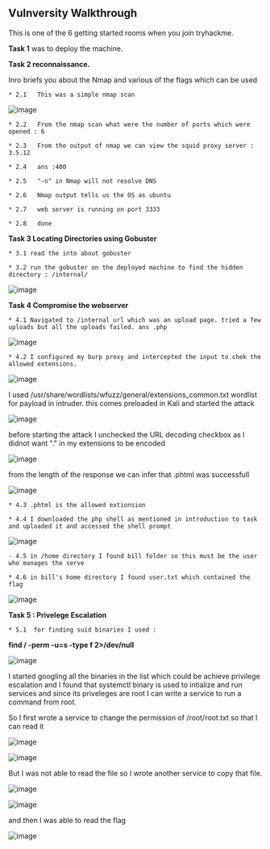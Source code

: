 ## Vulnversity Walkthrough
This is one of the 6 getting started rooms when you join tryhackme.

**Task 1** was to deploy the machine.

**Task 2 reconnaissance.**

Inro briefs you about the Nmap and various of the flags which can be used

    * 2.1   This was a simple nmap scan
![image](https://user-images.githubusercontent.com/45536407/85080658-cfa38680-b197-11ea-9643-c18b070d9dc8.png)

    * 2.2   From the nmap scan what were the number of ports which were opened : 6

    * 2.3   From the output of nmap we can view the squid proxy server : 3.5.12

    * 2.4   ans :400

    * 2.5   "-n" in Nmap will not resolve DNS

    * 2.6   Nmap output tells us the OS as ubuntu

    * 2.7   web server is running on port 3333

    * 2.8   done


**Task 3 Locating Directories using Gobuster**

    * 3.1 read the into about gobuster

    * 3.2 run the gobuster on the deployed machine to find the hidden directory : /internal/

![image](https://user-images.githubusercontent.com/45536407/85081312-9f5ce780-b199-11ea-90ef-af9350c4ee57.png)


**Task 4 Compromise the webserver**

    * 4.1 Navigated to /internal url which was an upload page. tried a few uploads but all the uploads failed. ans .php

![image](https://user-images.githubusercontent.com/45536407/85081411-e77c0a00-b199-11ea-9be3-6a9a4adaaa69.png)

    * 4.2 I configured my burp proxy and intercepted the input to chek the allowed extensions.


![image](https://user-images.githubusercontent.com/45536407/85082096-dd5b0b00-b19b-11ea-81d3-27fc6c9566bc.png)


I used /usr/share/wordlists/wfuzz/general/extensions_common.txt wordlist for payload in intruder. this comes preloaded in Kali and started the attack


![image](https://user-images.githubusercontent.com/45536407/85082275-63775180-b19c-11ea-901f-bf27e5ff3424.png)


before starting the attack I unchecked the URL decoding checkbox as I didnot want "." in my extensions to be encoded


![image](https://user-images.githubusercontent.com/45536407/85082570-50b14c80-b19d-11ea-9789-a77f2aabbbbb.png)


from the length of the response we can infer that .phtml was successfull

![image](https://user-images.githubusercontent.com/45536407/85082725-c87f7700-b19d-11ea-82f6-c85b7702d71f.png)


    * 4.3 .phtml is the allowed extionsion

    * 4.4 I downloaded the php shell as mentioned in introduction to task and uploaded it and accessed the shell prompt

![image](https://user-images.githubusercontent.com/45536407/85083182-fe712b00-b19e-11ea-8edd-d17ca0085882.png)

    - 4.5 in /home directory I found bill folder so this must be the user who manages the serve

    * 4.6 in bill's home directory I found user.txt which contained the flag

![image](https://user-images.githubusercontent.com/45536407/85083292-514ae280-b19f-11ea-9b08-bf40d88a8e09.png)


**Task 5 : Privelege Escalation**

    * 5.1  for finding suid binaries I used :
   **find / -perm -u=s -type f 2>/dev/null**
    
![image](https://user-images.githubusercontent.com/45536407/85083614-3e84dd80-b1a0-11ea-90c8-bc4c282eda15.png)

I started googling all the binaries in the list which could be achieve privilege escalation and I found that systemctl binary is used to intialize and run services and since its priveleges are root I can write a service to run a command from root.

So I first wrote a service to change the permission of /root/root.txt so that I can read it 


![image](https://user-images.githubusercontent.com/45536407/85084791-d637fb00-b1a3-11ea-849f-05cd16213af2.png)


![image](https://user-images.githubusercontent.com/45536407/85084726-a8eb4d00-b1a3-11ea-9d0f-40ef7c7f7f8a.png)

But I was not able to read the file so I wrote another service to copy that file.

![image](https://user-images.githubusercontent.com/45536407/85084849-0384a900-b1a4-11ea-9172-c840cdb88330.png)

![image](https://user-images.githubusercontent.com/45536407/85084914-2b740c80-b1a4-11ea-82e8-44174015d818.png)

and then I was able to read the flag

![image](https://user-images.githubusercontent.com/45536407/85084944-39299200-b1a4-11ea-95fe-cacab75117db.png)


